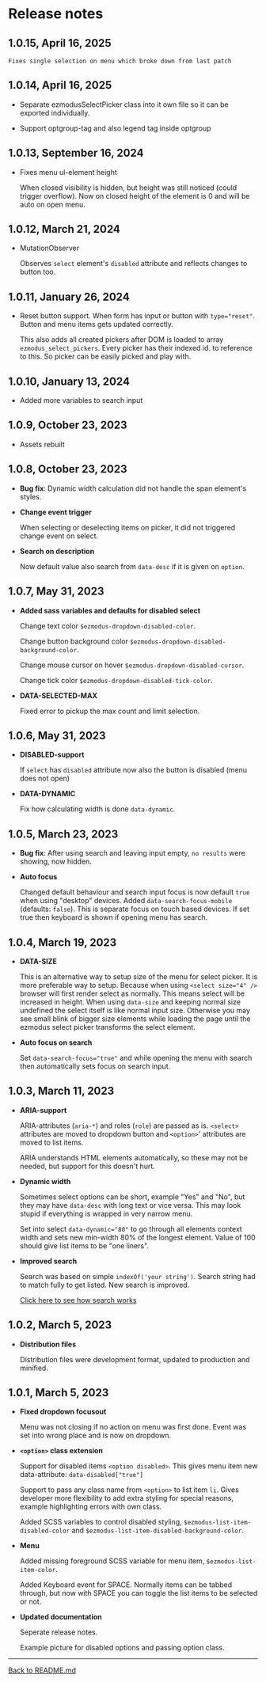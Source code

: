 # Release notes

## 1.0.15, April 16, 2025

    Fixes single selection on menu which broke down from last patch

## 1.0.14, April 16, 2025

- Separate ezmodusSelectPicker class into it own file so it can be exported individually.

- Support optgroup-tag and also legend tag inside optgroup

## 1.0.13, September 16, 2024

- Fixes menu ul-element height

  When closed visibility is hidden, but height was still noticed (could trigger overflow).
  Now on closed height of the element is 0 and will be auto on open menu.

## 1.0.12, March 21, 2024

- MutationObserver

  Observes `select` element's `disabled` attribute and reflects changes to button too.

## 1.0.11, January 26, 2024

- Reset button support. When form has input or button with `type="reset"`.
  Button and menu items gets updated correctly.

  This also adds all created pickers after DOM is loaded to array `ezmodus_select_pickers`.
  Every picker has their indexed id. to reference to this. So picker can be easily picked and play with.

## 1.0.10, January 13, 2024

- Added more variables to search input

## 1.0.9, October 23, 2023

- Assets rebuilt

## 1.0.8, October 23, 2023

- **Bug fix**: Dynamic width calculation did not handle the span element's styles.

- **Change event trigger**

    When selecting or deselecting items on picker, it did not triggered change event on select.

- **Search on description**

    Now default value also search from `data-desc` if it is given on `option`.

## 1.0.7, May 31, 2023

- **Added sass variables and defaults for disabled select**

    Change text color `$ezmodus-dropdown-disabled-color`.

    Change button background color `$ezmodus-dropdown-disabled-background-color`.

    Change mouse cursor on hover `$ezmodus-dropdown-disabled-cursor`.

    Change tick color `$ezmodus-dropdown-disabled-tick-color`.

- **DATA-SELECTED-MAX**

    Fixed error to pickup the max count and limit selection.

## 1.0.6, May 31, 2023

- **DISABLED-support**

    If `select` has `disabled` attribute now also the button is disabled (menu does not open)

- **DATA-DYNAMIC**

    Fix how calculating width is done `data-dynamic`.

## 1.0.5, March 23, 2023

- **Bug fix**: After using search and leaving input empty, `no results` were showing, now hidden.

- **Auto focus**

    Changed default behaviour and search input focus is now default `true` when using "desktop" devices.
    Added `data-search-focus-mobile` (defaults: `false`). This is separate focus on touch based devices. If set true then keyboard is shown if opening menu has search.

## 1.0.4, March 19, 2023

- **DATA-SIZE**

    This is an alternative way to setup size of the menu for select picker. It is more preferable way to setup. Because when using `<select size="4" />` browser will first render select as normally. This means select will be increased in height. When using `data-size` and keeping normal size undefined the select itself is like normal input size. Otherwise you may see small blink of bigger size elements while loading the page until the ezmodus select picker transforms the select element.

- **Auto focus on search**

    Set `data-search-focus="true"` and while opening the menu with search then automatically sets focus on search input.

## 1.0.3, March 11, 2023

- **ARIA-support**

    ARIA-attributes (`aria-*`) and roles (`role`) are passed as is. `<select>` attributes are moved to dropdown button and `<option>`' attributes are moved to list items.

    ARIA understands HTML elements automatically, so these may not be needed, but support for this doesn't hurt.

- **Dynamic width**

    Sometimes select options can be short, example "Yes" and "No", but they may have `data-desc` with long text or vice versa. This may look stupid if everything is wrapped in very narrow menu.

    Set into select `data-dynamic="80"` to go through all elements context width and sets new min-width 80% of the longest element. Value of 100 should give list items to be "one liners".

- **Improved search**

    Search was based on simple `indexOf('your string')`. Search string had to match fully to get listed. New search is improved.

    [Click here to see how search works](search.md)

## 1.0.2, March 5, 2023

- **Distribution files**

    Distribution files were development format, updated to production and minified.

## 1.0.1, March 5, 2023

- **Fixed dropdown focusout**

    Menu was not closing if no action on menu was first done. Event was set into wrong place and is now on dropdown.

- **`<option>` class extension**

    Support for disabled items `<option disabled>`. This gives menu item new data-attribute: `data-disabled["true"]`

    Support to pass any class name from `<option>` to list item `li`. Gives developer more flexibility to add extra styling for special reasons, example highlighting errors with own class.

    Added SCSS variables to control disabled styling, `$ezmodus-list-item-disabled-color` and `$ezmodus-list-item-disabled-background-color`.

- **Menu**

    Added missing foreground SCSS variable for menu item, `$ezmodus-list-item-color`.

    Added Keyboard event for SPACE. Normally items can be tabbed through, but now with SPACE you can toggle the list items to be selected or not.


- **Updated documentation**

    Seperate release notes.

    Example picture for disabled options and passing option class.

---

[Back to README.md](../README.md)
